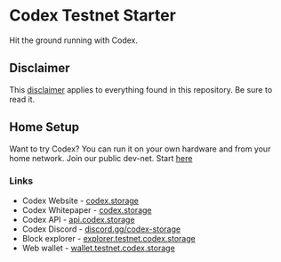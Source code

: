 # Codex Testnet Starter
Hit the ground running with Codex.

## Disclaimer
This [disclaimer](./DISCLAIMER.md) applies to everything found in this repository. Be sure to read it.

## Home Setup
Want to try Codex? You can run it on your own hardware and from your home network. Join our public dev-net. Start [here](./SETUP_HOME.md)

### Links
 - Codex Website - [codex.storage](https://codex.storage)
 - Codex Whitepaper - [codex.storage](https://codex.storage)
 - Codex API - [api.codex.storage](https://api.codex.storage)
 - Codex Discord - [discord.gg/codex-storage](https://discord.gg/codex-storage)
 - Block explorer - [explorer.testnet.codex.storage](https://explorer.testnet.codex.storage)
 - Web wallet - [wallet.testnet.codex.storage](https://wallet.testnet.codex.storage)

